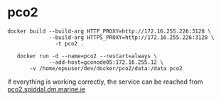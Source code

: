 # pco2

```
docker build --build-arg HTTP_PROXY=http://172.16.255.226:3128 \
             --build-arg HTTPS_PROXY=http://172.16.255.226:3128 \
               -t pco2 .
```

```
   docker run -d --name=pco2 --restart=always \
             --add-host=gconode05:172.16.255.12 \
       -v /home/opsuser/dev/docker/pco2/data:/data pco2
```

if everything is working correctly, the service can be reached
from [pco2.spiddal.dm.marine.ie](http://pco2.spiddal.dm.marine.ie)

